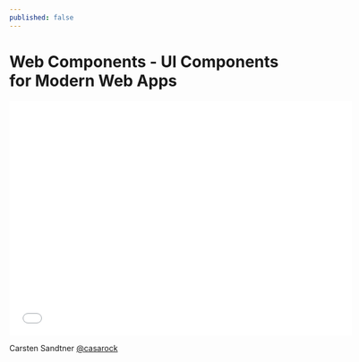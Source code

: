 ```yaml
---
published: false
---
```


# Web Components - UI Components for Modern Web Apps

<iframe src="//casarock.github.io/brick_ferm_06-2014/" width="612" height="420" scrolling="no" frameborder="0" webkitallowfullscreen mozallowfullscreen allowfullscreen></iframe> 

Carsten Sandtner
[@casarock](http://twitter.com/casarock)


